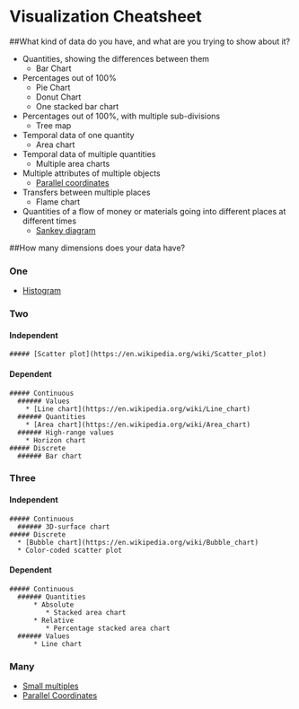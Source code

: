 # Visualization Cheatsheet

##What kind of data do you have, and what are you trying to show about it?

* Quantities, showing the differences between them
  * Bar Chart
* Percentages out of 100%
  * Pie Chart
  * Donut Chart
  * One stacked bar chart
* Percentages out of 100%, with multiple sub-divisions
  * Tree map
* Temporal data of one quantity
  * Area chart
* Temporal data of multiple quantities
  * Multiple area charts
* Multiple attributes of multiple objects
  * [Parallel coordinates](https://en.wikipedia.org/wiki/Parallel_coordinates)
* Transfers between multiple places
  * Flame chart
* Quantities of a flow of money or materials going into different places at different times
  * [Sankey diagram](https://en.wikipedia.org/wiki/Sankey_diagram)

##How many dimensions does your data have?

### **One**
  * [Histogram](https://en.wikipedia.org/wiki/Histogram)
### **Two**
  #### Independent
    ##### [Scatter plot](https://en.wikipedia.org/wiki/Scatter_plot)
  #### Dependent
    ##### Continuous
      ###### Values
        * [Line chart](https://en.wikipedia.org/wiki/Line_chart)
      ###### Quantities
        * [Area chart](https://en.wikipedia.org/wiki/Area_chart)
      ###### High-range values
        * Horizon chart
    ##### Discrete
      ###### Bar chart
### **Three**
  #### Independent
    ##### Continuous
      ###### 3D-surface chart
    ##### Discrete
      * [Bubble chart](https://en.wikipedia.org/wiki/Bubble_chart)
      * Color-coded scatter plot
  #### Dependent
    ##### Continuous
      ###### Quantities 
          * Absolute 
             * Stacked area chart
          * Relative
             * Percentage stacked area chart
      ###### Values
          * Line chart
### **Many**
  * [Small multiples](https://en.wikipedia.org/wiki/Small_multiple)
  * [Parallel Coordinates](https://en.wikipedia.org/wiki/Parallel_coordinates)
